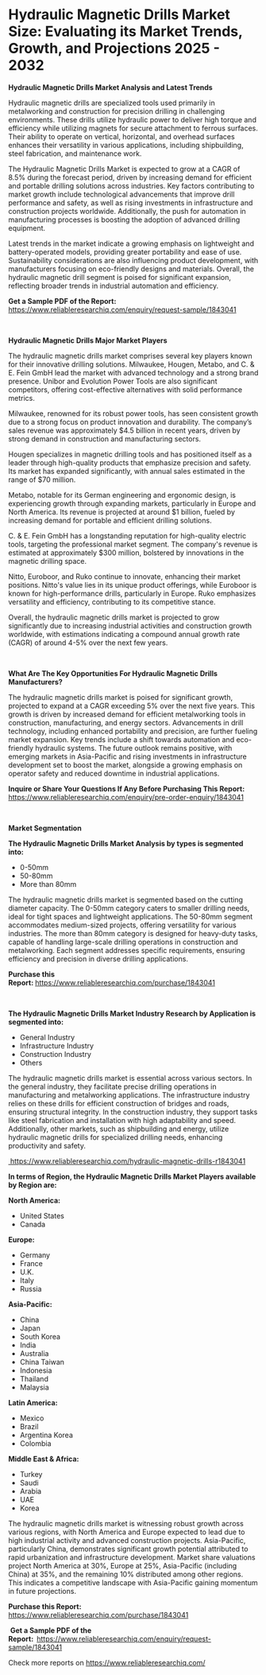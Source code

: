 <p><h1>Hydraulic Magnetic Drills Market Size: Evaluating its Market Trends, Growth, and Projections 2025 - 2032</h1></p><p><strong>Hydraulic Magnetic Drills Market Analysis and Latest Trends</strong></p>
<p><p>Hydraulic magnetic drills are specialized tools used primarily in metalworking and construction for precision drilling in challenging environments. These drills utilize hydraulic power to deliver high torque and efficiency while utilizing magnets for secure attachment to ferrous surfaces. Their ability to operate on vertical, horizontal, and overhead surfaces enhances their versatility in various applications, including shipbuilding, steel fabrication, and maintenance work.</p><p>The Hydraulic Magnetic Drills Market is expected to grow at a CAGR of 8.5% during the forecast period, driven by increasing demand for efficient and portable drilling solutions across industries. Key factors contributing to market growth include technological advancements that improve drill performance and safety, as well as rising investments in infrastructure and construction projects worldwide. Additionally, the push for automation in manufacturing processes is boosting the adoption of advanced drilling equipment.</p><p>Latest trends in the market indicate a growing emphasis on lightweight and battery-operated models, providing greater portability and ease of use. Sustainability considerations are also influencing product development, with manufacturers focusing on eco-friendly designs and materials. Overall, the hydraulic magnetic drill segment is poised for significant expansion, reflecting broader trends in industrial automation and efficiency.</p></p>
<p><strong>Get a Sample PDF of the Report:&nbsp;</strong> <a href="https://www.reliableresearchiq.com/enquiry/request-sample/1843041?utm_campaign=2291&utm_medium=2&utm_source=Github&utm_content=ia&utm_term=26032025&utm_id=hydraulic-magnetic-drills">https://www.reliableresearchiq.com/enquiry/request-sample/1843041</a></p>
<p>&nbsp;</p>
<p><strong>Hydraulic Magnetic Drills Major Market Players</strong></p>
<p><p>The hydraulic magnetic drills market comprises several key players known for their innovative drilling solutions. Milwaukee, Hougen, Metabo, and C. & E. Fein GmbH lead the market with advanced technology and a strong brand presence. Unibor and Evolution Power Tools are also significant competitors, offering cost-effective alternatives with solid performance metrics.</p><p>Milwaukee, renowned for its robust power tools, has seen consistent growth due to a strong focus on product innovation and durability. The company’s sales revenue was approximately $4.5 billion in recent years, driven by strong demand in construction and manufacturing sectors.</p><p>Hougen specializes in magnetic drilling tools and has positioned itself as a leader through high-quality products that emphasize precision and safety. Its market has expanded significantly, with annual sales estimated in the range of $70 million.</p><p>Metabo, notable for its German engineering and ergonomic design, is experiencing growth through expanding markets, particularly in Europe and North America. Its revenue is projected at around $1 billion, fueled by increasing demand for portable and efficient drilling solutions.</p><p>C. & E. Fein GmbH has a longstanding reputation for high-quality electric tools, targeting the professional market segment. The company's revenue is estimated at approximately $300 million, bolstered by innovations in the magnetic drilling space.</p><p>Nitto, Euroboor, and Ruko continue to innovate, enhancing their market positions. Nitto's value lies in its unique product offerings, while Euroboor is known for high-performance drills, particularly in Europe. Ruko emphasizes versatility and efficiency, contributing to its competitive stance.</p><p>Overall, the hydraulic magnetic drills market is projected to grow significantly due to increasing industrial activities and construction growth worldwide, with estimations indicating a compound annual growth rate (CAGR) of around 4-5% over the next few years.</p></p>
<p>&nbsp;</p>
<p><strong>What Are The Key Opportunities For Hydraulic Magnetic Drills Manufacturers?</strong></p>
<p><p>The hydraulic magnetic drills market is poised for significant growth, projected to expand at a CAGR exceeding 5% over the next five years. This growth is driven by increased demand for efficient metalworking tools in construction, manufacturing, and energy sectors. Advancements in drill technology, including enhanced portability and precision, are further fueling market expansion. Key trends include a shift towards automation and eco-friendly hydraulic systems. The future outlook remains positive, with emerging markets in Asia-Pacific and rising investments in infrastructure development set to boost the market, alongside a growing emphasis on operator safety and reduced downtime in industrial applications.</p></p>
<p><strong>Inquire or Share Your Questions If Any Before Purchasing This Report:</strong> <a href="https://www.reliableresearchiq.com/enquiry/pre-order-enquiry/1843041?utm_campaign=2291&utm_medium=2&utm_source=Github&utm_content=ia&utm_term=26032025&utm_id=hydraulic-magnetic-drills">https://www.reliableresearchiq.com/enquiry/pre-order-enquiry/1843041</a></p>
<p>&nbsp;</p>
<p><strong>Market Segmentation</strong></p>
<p><strong>The Hydraulic Magnetic Drills Market Analysis by types is segmented into:</strong></p>
<p><ul><li>0-50mm</li><li>50-80mm</li><li>More than 80mm</li></ul></p>
<p><p>The hydraulic magnetic drills market is segmented based on the cutting diameter capacity. The 0-50mm category caters to smaller drilling needs, ideal for tight spaces and lightweight applications. The 50-80mm segment accommodates medium-sized projects, offering versatility for various industries. The more than 80mm category is designed for heavy-duty tasks, capable of handling large-scale drilling operations in construction and metalworking. Each segment addresses specific requirements, ensuring efficiency and precision in diverse drilling applications.</p></p>
<p><strong>Purchase this Report:&nbsp;</strong><a href="https://www.reliableresearchiq.com/purchase/1843041?utm_campaign=2291&utm_medium=2&utm_source=Github&utm_content=ia&utm_term=26032025&utm_id=hydraulic-magnetic-drills">https://www.reliableresearchiq.com/purchase/1843041</a></p>
<p>&nbsp;</p>
<p><strong>The Hydraulic Magnetic Drills Market Industry Research by Application is segmented into:</strong></p>
<p><ul><li>General Industry</li><li>Infrastructure Industry</li><li>Construction Industry</li><li>Others</li></ul></p>
<p><p>The hydraulic magnetic drills market is essential across various sectors. In the general industry, they facilitate precise drilling operations in manufacturing and metalworking applications. The infrastructure industry relies on these drills for efficient construction of bridges and roads, ensuring structural integrity. In the construction industry, they support tasks like steel fabrication and installation with high adaptability and speed. Additionally, other markets, such as shipbuilding and energy, utilize hydraulic magnetic drills for specialized drilling needs, enhancing productivity and safety.</p></p>
<p><a href="https://www.reliableresearchiq.com/hydraulic-magnetic-drills-r1843041?utm_campaign=2291&utm_medium=2&utm_source=Github&utm_content=ia&utm_term=26032025&utm_id=hydraulic-magnetic-drills">&nbsp;https://www.reliableresearchiq.com/hydraulic-magnetic-drills-r1843041</a></p>
<p><strong>In terms of Region, the Hydraulic Magnetic Drills Market Players available by Region are:</strong></p>
<p>
    <p> <strong> North America: </strong>
        <ul>
            <li>United States</li>
            <li>Canada</li>
        </ul>
        </p> 
    <p> <strong> Europe: </strong>
        <ul>
            <li>Germany</li>
            <li>France</li>
            <li>U.K.</li>
            <li>Italy</li>
            <li>Russia</li>
        </ul>
        </p> 
    <p> <strong> Asia-Pacific: </strong>
        <ul>
            <li>China</li>
            <li>Japan</li>
            <li>South Korea</li>
            <li>India</li>
            <li>Australia</li>
            <li>China Taiwan</li>
            <li>Indonesia</li>
            <li>Thailand</li>
            <li>Malaysia</li>
        </ul>
        </p> 
    <p> <strong> Latin America: </strong>
        <ul>
            <li>Mexico</li>
            <li>Brazil</li>
            <li>Argentina Korea</li>
            <li>Colombia</li>
        </ul>
        </p> 
    <p> <strong> Middle East & Africa: </strong>
        <ul>
            <li>Turkey</li>
            <li>Saudi</li>
            <li>Arabia</li>
            <li>UAE</li>
            <li>Korea</li>
        </ul>
    </p>
    </p>
<p><p>The hydraulic magnetic drills market is witnessing robust growth across various regions, with North America and Europe expected to lead due to high industrial activity and advanced construction projects. Asia-Pacific, particularly China, demonstrates significant growth potential attributed to rapid urbanization and infrastructure development. Market share valuations project North America at 30%, Europe at 25%, Asia-Pacific (including China) at 35%, and the remaining 10% distributed among other regions. This indicates a competitive landscape with Asia-Pacific gaining momentum in future projections.</p></p>
<p><strong>Purchase this Report: </strong><a href="https://www.reliableresearchiq.com/purchase/1843041?utm_campaign=2291&utm_medium=2&utm_source=Github&utm_content=ia&utm_term=26032025&utm_id=hydraulic-magnetic-drills">https://www.reliableresearchiq.com/purchase/1843041</a></p>
<p>&nbsp;<strong>Get a Sample PDF of the Report:&nbsp;&nbsp;</strong><a href="https://www.reliableresearchiq.com/enquiry/request-sample/1843041?utm_campaign=2291&utm_medium=2&utm_source=Github&utm_content=ia&utm_term=26032025&utm_id=hydraulic-magnetic-drills">https://www.reliableresearchiq.com/enquiry/request-sample/1843041</a></p>
<p><strong></strong></p>
<p>Check more reports on <a href="https://www.reliableresearchiq.com/?utm_campaign=2291&utm_medium=2&utm_source=Github&utm_content=ia&utm_term=26032025&utm_id=hydraulic-magnetic-drills">https://www.reliableresearchiq.com/</a></p>